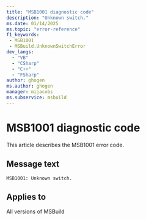 ```yaml
---
title: "MSB1001 diagnostic code"
description: "Unknown switch."
ms.date: 01/14/2025
ms.topic: "error-reference"
f1_keywords:
 - MSB1001
 - MSBuild.UnknownSwitchError
dev_langs:
  - "VB"
  - "CSharp"
  - "C++"
  - "FSharp"
author: ghogen
ms.author: ghogen
manager: mijacobs
ms.subservice: msbuild
---
```


# MSB1001 diagnostic code

<!-- :::ErrorDefinitionDescription::: -->
<!-- :::editable-content name="introDescription"::: -->
This article describes the MSB1001 error code.
<!-- :::editable-content-end::: -->

## Message text

```output
MSB1001: Unknown switch.
```

<!-- :::editable-content name="postOutputDescription"::: -->
<!--
{StrBegin="MSBUILD : error MSB1001: "}UE: This occurs when the user passes in an unrecognized switch on the MSBuild.exe command-line.
    LOCALIZATION: The prefix "MSBUILD : error MSBxxxx:" should not be localized.
-->
<!-- :::editable-content-end::: -->
<!-- :::ErrorDefinitionDescription-end::: -->

## Applies to

All versions of MSBuild
